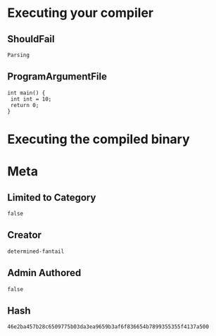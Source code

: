 # Executing your compiler

## ShouldFail

```
Parsing
```

## ProgramArgumentFile

```
int main() {
 int int = 10;
 return 0;
}
```

# Executing the compiled binary

# Meta

## Limited to Category

```
false
```

## Creator

```
determined-fantail
```

## Admin Authored

```
false
```

## Hash

```
46e2ba457b28c6509775b03da3ea9659b3af6f836654b7899355355f4137a500
```
